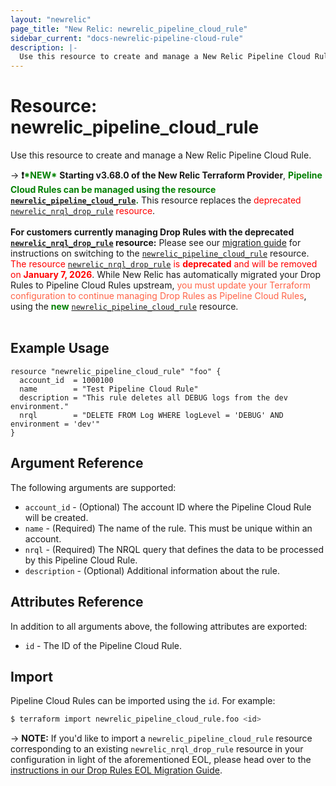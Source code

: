 ```yaml
---
layout: "newrelic"
page_title: "New Relic: newrelic_pipeline_cloud_rule"
sidebar_current: "docs-newrelic-pipeline-cloud-rule"
description: |-
  Use this resource to create and manage a New Relic Pipeline Cloud Rule.
---
```


# Resource: newrelic\_pipeline\_cloud\_rule

Use this resource to create and manage a New Relic Pipeline Cloud Rule.

-> **❗<b style="color:green;">\*NEW\*</b>** **Starting v3.68.0 of the New Relic Terraform Provider**, <b style="color:green;">Pipeline Cloud Rules can be managed using the resource [`newrelic_pipeline_cloud_rule`](/providers/newrelic/newrelic/latest/docs/resources/pipeline_cloud_rule).</b> This resource replaces the <span style="color:red;">deprecated [`newrelic_nrql_drop_rule`](/providers/newrelic/newrelic/latest/docs/resources/nrql_drop_rule) resource</span>. <br><br><b>For customers currently managing Drop Rules with the deprecated [`newrelic_nrql_drop_rule`](/providers/newrelic/newrelic/latest/docs/resources/nrql_drop_rule) resource:</b> Please see our [migration guide](/providers/newrelic/newrelic/latest/docs/guides/drop_rules_eol_guide) for instructions on switching to the [`newrelic_pipeline_cloud_rule`](/providers/newrelic/newrelic/latest/docs/resources/pipeline_cloud_rule) resource. <span style="color:red;">The resource [`newrelic_nrql_drop_rule`](/providers/newrelic/newrelic/latest/docs/resources/nrql_drop_rule) is <b>deprecated</b> and will be removed on <b>January 7, 2026</b></span>. While New Relic has automatically migrated your Drop Rules to Pipeline Cloud Rules upstream, <span style="color:tomato;">you must update your Terraform configuration to continue managing Drop Rules as Pipeline Cloud Rules</span>, using the <b style="color:green;">new</b> [`newrelic_pipeline_cloud_rule`](/providers/newrelic/newrelic/latest/docs/resources/pipeline_cloud_rule) resource.<br><br>

## Example Usage

```hcl
resource "newrelic_pipeline_cloud_rule" "foo" {
  account_id  = 1000100
  name        = "Test Pipeline Cloud Rule"
  description = "This rule deletes all DEBUG logs from the dev environment."
  nrql        = "DELETE FROM Log WHERE logLevel = 'DEBUG' AND environment = 'dev'"
}
```

## Argument Reference

The following arguments are supported:

*   `account_id` - (Optional) The account ID where the Pipeline Cloud Rule will be created.
*   `name` - (Required) The name of the rule. This must be unique within an account.
*   `nrql` - (Required) The NRQL query that defines the data to be processed by this Pipeline Cloud Rule.
*   `description` - (Optional) Additional information about the rule.

## Attributes Reference

In addition to all arguments above, the following attributes are exported:

*   `id` - The ID of the Pipeline Cloud Rule.

## Import

Pipeline Cloud Rules can be imported using the `id`. For example:

```bash
$ terraform import newrelic_pipeline_cloud_rule.foo <id>
```

-> **NOTE:** If you'd like to import a `newrelic_pipeline_cloud_rule` resource corresponding to an existing `newrelic_nrql_drop_rule` resource in your configuration in light of the aforementioned EOL, please head over to the [instructions in our Drop Rules EOL Migration Guide](https://registry.terraform.io/providers/newrelic/newrelic/latest/docs/guides/drop_rules_eol_guide#alternatives-and-action-needed).